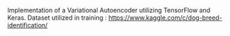Implementation of a Variational Autoencoder utilizing TensorFlow and Keras.
Dataset utilized in training : https://www.kaggle.com/c/dog-breed-identification/

